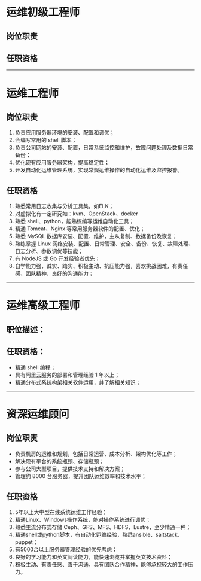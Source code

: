 # 运维初级工程师

## 岗位职责 
## 任职资格

---

# 运维工程师

## 岗位职责 
1. 负责应用服务器环境的安装、配置和调优；
2. 会编写常用的 shell 脚本；
3. 负责公司网站的安装、配置，日常系统监控和维护，故障问题处理及数据日常备份；
4. 优化现有应用服务器架构，提高稳定性；
5. 开发自动化运维管理系统，实现常规运维操作的自动化运维及监控报警。


## 任职资格
1. 熟悉常用日志收集与分析工具集，如ELK；
1. 对虚拟化有一定研究如：kvm、OpenStack、docker
1. 熟悉 shell、python，能熟练编写运维自动化工具；
1. 精通 Tomcat、Nginx 等常用服务器软件的配置、优化；
1. 熟悉 MySQL 数据库安装、配置、维护，主从复制、数据备份及恢复；
1. 熟练掌握 Linux 网络安装、配置、日常管理、安全、备份、恢复、故障处理、日志分析、参数调优等技能；
1. 有 NodeJS 或 Go 开发经验者优先；
1. 自学能力强，诚实、踏实、积极主动、抗压能力强，喜欢挑战困难，有责任感、团队精神、良好的沟通能力；

---

# 运维高级工程师

## 职位描述：

## 任职资格：
- 精通 shell 编程；
- 具有阿里云服务的部署和管理经验 1 年以上；
- 精通分布式系统构架相关软件运用，并了解相关知识；


---

# 资深运维顾问

## 岗位职责
- 负责机房的运维和规划，包括日常运营、成本分析、架构优化等工作；
- 解决现有平台的系统瓶颈、存储瓶颈；
- 参与公司大型项目，提供技术支持和解决方案；
- 管理约 8000 台服务器，提升团队运维效率和技术水平；

## 任职资格
1. 5年以上大中型在线系统运维工作经验；
2. 精通Linux、Windows操作系统，能对操作系统进行调优；
3. 熟悉主流分布式存储 Ceph、GFS、MFS、HDFS、Lustre，至少精通一种；
4. 精通shell或python脚本，有自动化运维经验，熟悉ansible、saltstack、puppet；
5. 有5000台以上服务器管理经验的优先考虑；
6. 良好的学习能力和英文阅读能力，能快速浏览并掌握英文技术资料；
7. 积极主动、有责任感、善于沟通，具有团队合作精神，能够承担较大的工作压力。



